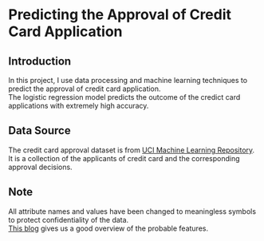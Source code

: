 # Predicting the Approval of Credit Card Application

## Introduction
In this project, I use data processing and machine learning techniques to predict the approval of credit card application.  
The logistic regression model predicts the outcome of the credict card applications with extremely high accuracy.

## Data Source
The credit card approval dataset is from [UCI Machine Learning Repository](https://archive.ics.uci.edu/ml/datasets/credit+approval).   
It is a collection of the applicants of credit card and the corresponding approval decisions.

## Note
All attribute names and values have been changed to meaningless symbols to protect confidentiality of the data.   
[This blog](http://rstudio-pubs-static.s3.amazonaws.com/73039_9946de135c0a49daa7a0a9eda4a67a72.html) gives us a good overview of the probable features.
